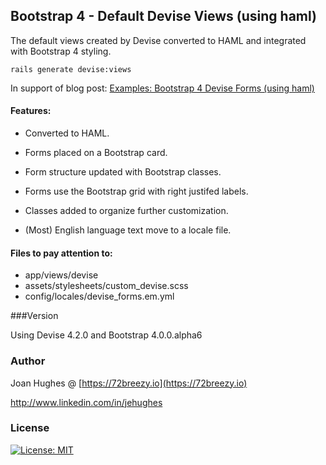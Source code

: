 ## Bootstrap 4 - Default Devise Views (using haml)

The default views created by Devise converted to HAML and integrated with Bootstrap 4 styling.

```
rails generate devise:views
```

In support of blog post: [Examples: Bootstrap 4 Devise Forms (using haml)](https://joanswork.com/bootstrap-4-devise-forms/)

#### Features:

* Converted to HAML.

* Forms placed on a Bootstrap card.

* Form structure updated with Bootstrap classes.

* Forms use the Bootstrap grid with right justifed labels.

* Classes added to organize further customization.

* (Most) English language text move to a locale file.


#### Files to pay attention to:
* app/views/devise
* assets/stylesheets/custom_devise.scss
* config/locales/devise_forms.em.yml


###Version

Using Devise 4.2.0 and Bootstrap 4.0.0.alpha6

### Author

Joan Hughes @ [https://72breezy.io](https://72breezy.io)

<http://www.linkedin.com/in/jehughes>

### License
[![License: MIT](https://img.shields.io/badge/License-MIT-yellow.svg)](LICENSE.md)

